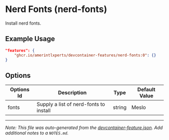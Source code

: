 
# Nerd Fonts (nerd-fonts)

Install nerd fonts.

## Example Usage

```json
"features": {
    "ghcr.io/amerintlxperts/devcontainer-features/nerd-fonts:0": {}
}
```

## Options

| Options Id | Description | Type | Default Value |
|-----|-----|-----|-----|
| fonts | Supply a list of nerd-fonts to install | string | Meslo |



---

_Note: This file was auto-generated from the [devcontainer-feature.json](https://github.com/amerintlxperts/devcontainer-features/blob/main/src/nerd-fonts/devcontainer-feature.json).  Add additional notes to a `NOTES.md`._
